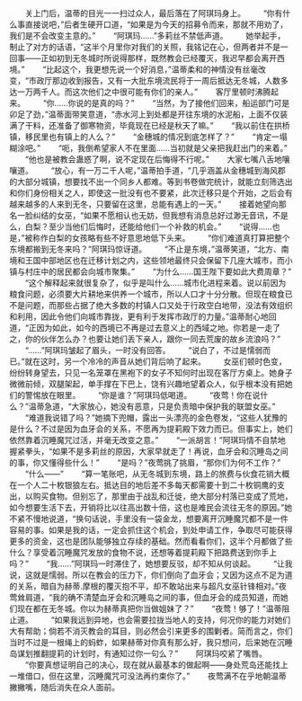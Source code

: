 　　关上门后，温蒂的目光一一扫过众人，最后落在了阿琪玛身上。
　　“你有什么事直接说吧，”后者生硬开口道，“如果是为今天的招募令而来，那就不用劝了，我们是不会改变主意的。”
　　“阿琪玛……”多莉丝不禁低声道。
　　她举起手，制止了对方的话语，“这半个月里你对我们的关照，我铭记在心，但两者并不是一回事——正如初到无冬城时所说得那样，既然教会已经覆灭，我迟早都会离开西境。”
　　“比起这个，我更想先说一个好消息，”温蒂柔和的神情没有丝毫改变，“市政厅那边收到报告，又有一大批东境流民将于一周后抵达无冬城，人数多达一万两千人。而这次他们之中很可能有你们的亲人。”
　　客厅里顿时沸腾起来。
　　“你……你说的是真的吗？”
　　“当然，为了接他们回来，船运部门可是卯足了劲，”温蒂面带笑意道，“赤水河上到处都是开往东境的水泥船，上面不仅装满了干料，还准备了御寒物资，毕竟现在已经是秋天了嘛。”
　　“我以前住在拱桥镇，移民里也有镇上的人么？”
　　“金穗城的情况到底怎样了？”
　　“肯定一塌糊涂吧。”
　　“呃，我倒希望家人不在里面……当初就是父亲把我赶出门的来着。”
　　“他也是被教会蛊惑了啊，说不定现在后悔得不行呢。”
　　大家七嘴八舌地嚷嚷道。
　　“放心，有一万二千人呢，”温蒂拍手道，“几乎涵盖从金穗城到海风郡的大部分城镇，想要找不出一个同乡人都难。等到书卷做完统计，就能立刻筛选出和你们身份相关之人，即使这一批没有也不要紧，此次迁移只是个开始，之后会有越来越多的人来到无冬，只要留在这里，总能有遇上的一天。”
　　接着她望向那名一脸纠结的女巫，“如果不愿相认也无妨，但我想有消息总好过渺无音讯，不是么，白梨？至少当他们后悔时，还能给他们一个补救的机会。”
　　“说得……也是，”被称作白梨的女孩略有些不好意思地低下头来。
　　“你们难道真打算把整个东境都搬到无冬来吗？”阿琪玛惊讶道。
　　“不止是东境，”温蒂笑道，“北方、南境和王国中部地区也在迁移计划之内，这些领地最终只会保留下几座大城市，而小镇与村庄中的居民都会向城市聚集。”
　　“为什么……国王陛下要如此大费周章？”
　　“这个解释起来就很复杂了，似乎是叫什么……城市化进程来着。说以前因为粮食问题，必须要大片耕地来供养一个城市，所以人口才十分分散。但现在粮食已不是问题，而那些占据了绝大多数的村镇人口又处于行政空白地带，没法有效组织和利用，因此令他们向城市靠拢，更有利于发挥市政厅的力量。”温蒂耐心地回道，“正因为如此，如今的西境已不再是过去意义上的西域之地。你若是一走了之，你的伙伴怎么办？也要让她们丢下亲人，跟你一同去荒废的故乡流浪吗？”
　　“……”阿琪玛皱起了眉头，一时没有回答。
　　“说白了，不过是懦弱而已。”就在这时，另一个冷冷的声音从她们背后响了起来。
　　女巫们顿时色变，纷纷转身望去，只见一名笼罩在黑袍下的女子不知何时出现在客厅方桌上。她身子微微前倾，双腿架起，单手撑在下巴上，饶有兴趣地望着众人，似乎根本没有把她们的警惕放在眼里。
　　“你是谁？”阿琪玛低喝道。
　　“夜莺！你在说什么？”温蒂急道，“大家放心，她没有恶意，只是负责暗中保护我的联盟女巫。”
　　“难道我说错了吗？”她摘下兜帽，露出一头漂亮的金色卷发，“这些人犹豫的是什么？不过是因为血牙会的关系，不愿再为提莉殿下效力而已。但事实上，她们依然靠着沉睡魔咒过活，并毫无改变之意。”
　　“一派胡言！”阿琪玛情不自禁地握紧拳头，“如果不是多莉丝的原因，大家早就走了！再说，血牙会和沉睡岛之间的事，你又懂得些什么！”
　　“是吗？”夜莺挑了挑眉，“那你们为何不工作？”
　　“什么——”
　　“算一笔账吧，从无冬城到东境，路上的旅费与伙食花销大概在一个人二十枚银狼左右。抵达目的地后差不多每天都需要十到二十枚铜鹰的支出，以购买食物。但别忘了，那里由于战乱和迁徙，绝大部分村落已变成了荒地，如今想要生活下去，开销将比以往高出数十倍，这也是难民会流往无冬的原因。”她不紧不慢地说道，“换句话说，手里没有一袋金龙，想要离开沉睡魔咒都不是一件容易的事。如果是我的话，一定会抓住这个机会，到处申请工作，争取尽可能获得更多的资金，这也是团队能够独立存续的基础。然而看看你们，这半个月都做了些什么？享受着沉睡魔咒发放的食物不说，还想等着提莉殿下把路费送到你手上吗？”
　　“我……”阿琪玛一时滞住了，她想要反驳，却不知从何谈起。
　　“让我说，这就是懦弱。所以在教会的压力下，你们倒向了血牙会；又因为这点不足为道的关系，暗自为赫蒂.摩根的覆灭抱不平，却不敢站出来与超凡女巫针锋相对。”夜莺耸肩道，“我的确不清楚血牙会和沉睡岛之间的事，但血牙会的成员知道，而她们现在都在无冬城。你以为赫蒂真把你当做姐妹了？”
　　“夜莺！够了！”温蒂阻止道。
　　“如果我远到异地，也会需要拉拢当地人的支持，何况你的能力对她们大有帮助；倘若不消灭教会的耳目，则必然会引来更多的围剿者。简而言之，你们当时不过是一根绳上的蚂蚱，如果赫蒂对你真有那么好，我只想问，后来她在沉睡岛谋划推翻提莉的计划时，有通知过你一句么？”
　　阿琪玛咬紧了嘴唇。
　　“你要真想证明自己的决心，现在就从最基本的做起啊——身处荒岛还能找上一堆借口，但在这里，沉睡魔咒可没法再约束你了。”
　　夜莺满不在乎地朝温蒂撇撇嘴，随后消失在众人面前。